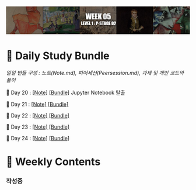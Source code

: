 [<p align="center"><img src="https://github.com/iamtrueline/Boostcamp_AI_Tech_Note/blob/main/images/week05.jpg" alt="week 05"></p>](https://github.com/iamtrueline/Boostcamp_AI_Tech_Note/tree/main/LEVEL1_P_2/week05.md "week 05")

# :notebook_with_decorative_cover: Daily Study Bundle

*일일 번들 구성 : 노트(Note.md), 피어세션(Peersession.md), 과제 및 개인 코드와 풀이*

🐙 Day 20 : [[Note]](https://github.com/iamtrueline/Boostcamp_AI_Tech_Note/tree/main/LEVEL1_P_2/Day20/Note.md "Day 20 Note") [[Bundle]](https://github.com/iamtrueline/Boostcamp_AI_Tech_Note/tree/main/LEVEL1_P_1/Day15 "Day 15") Jupyter Notebook 탈출

🦑 Day 21 : [[Note]](https://github.com/iamtrueline/Boostcamp_AI_Tech_Note/tree/main/LEVEL1_P_2/Day21/Note.md "Day 21 Note") [[Bundle]](https://github.com/iamtrueline/Boostcamp_AI_Tech_Note/tree/main/LEVEL1_P_1/Day16 "Day 16") 

🦞 Day 22 : [[Note]](https://github.com/iamtrueline/Boostcamp_AI_Tech_Note/tree/main/LEVEL1_P_2/Day22/Note.md "Day 22 Note") [[Bundle]](https://github.com/iamtrueline/Boostcamp_AI_Tech_Note/tree/main/LEVEL1_P_1/Day17 "Day 17") 

🦀 Day 23 : [[Note]](https://github.com/iamtrueline/Boostcamp_AI_Tech_Note/tree/main/LEVEL1_P_2/Day23/Note.md "Day 23 Note") [[Bundle]](https://github.com/iamtrueline/Boostcamp_AI_Tech_Note/tree/main/LEVEL1_P_1/Day18 "Day 15") 

🦐 Day 24 : [[Note]](https://github.com/iamtrueline/Boostcamp_AI_Tech_Note/tree/main/LEVEL1_P_2/Day24/Note.md "Day 24 Note") [[Bundle]](https://github.com/iamtrueline/Boostcamp_AI_Tech_Note/tree/main/LEVEL1_P_1/Day19 "Day 19") 

# :date: Weekly Contents
### 작성중
